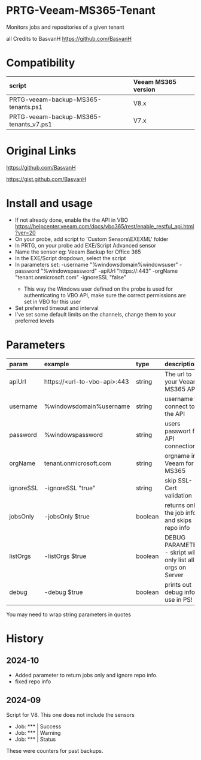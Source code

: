 # PRTG-Veeam-MS365-Tenant
 Monitors jobs and repositories of a given tenant

 all Credits to BasvanH https://github.com/BasvanH

# Compatibility
| script                                 | Veeam MS365 version |
|:---------------------------------------|:--------------------|
| PRTG-veeam-backup-MS365-tenants.ps1    | V8.x                |
| PRTG-veeam-backup-MS365-tenants_v7.ps1 | V7.x                |

# Original Links
 https://github.com/BasvanH

 https://gist.github.com/BasvanH

# Install and usage
- If not already done, enable the the API in VBO https://helpcenter.veeam.com/docs/vbo365/rest/enable_restful_api.html?ver=20
- On your probe, add script to 'Custom Sensors\EXEXML' folder
- In PRTG, on your probe add EXE/Script Advanced sensor
- Name the sensor eg: Veeam Backup for Office 365
- In the EXE/Script dropdown, select the script
- In parameters set: -username "%windowsdomain\%windowsuser" -password "%windowspassword" -apiUrl "https://<url-to-vbo-api>:443" -orgName "tenant.onmicrosoft.com" -ignoreSSL "false"
    - This way the Windows user defined on the probe is used for authenticating to VBO API, make sure the correct permissions are set in VBO for this user
- Set preferred timeout and interval
- I've set some default limits on the channels, change them to your preferred levels

# Parameters
| param         | example                           | type    | description
|:--------------|:----------------------------------|:--------|:-
| apiUrl        | https://\<url-to-vbo-api>:443     | string  | The url to your Veeam MS365 API
| username      | %windowsdomain\%username          | string  | username to connect to the API
| password      | %windowspassword                  | string  | users passwort for API connection
| orgName       | tenant.onmicrosoft.com            | string  | orgname in Veeam for MS365
| ignoreSSL     | -ignoreSSL "true"                 | string  | skip SSL-Cert validation
| jobsOnly      | -jobsOnly $true                   | boolean | returns only the job info and skips repo info
| listOrgs      | -listOrgs $true                   | boolean | DEBUG PARAMETER - skript will only list all orgs on Server
| debug         | -debug $true                      | boolean | prints out debug info. use in PS!

You may need to wrap string parameters in quotes

# History
## 2024-10
 - Added parameter to return jobs only and ignore repo info.
 - fixed repo info

## 2024-09
 Script for V8. This one does not include the sensors
  - Job: *** | Success
  - Job: *** | Warning
  - Job: *** | Status  

These were counters for past backups.

